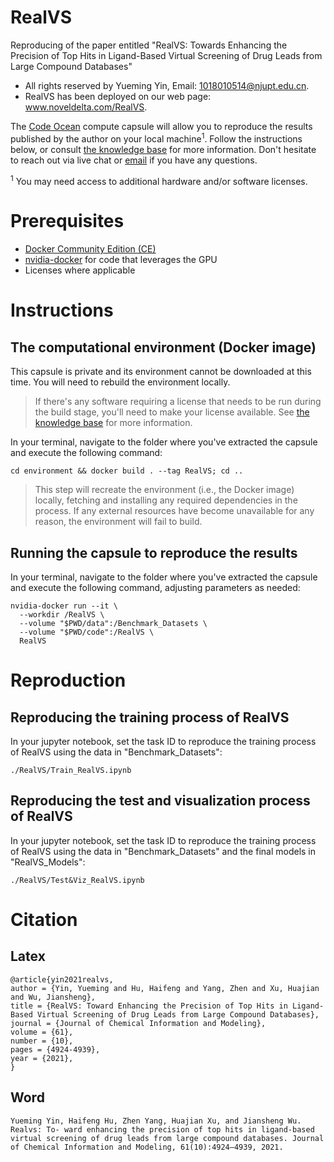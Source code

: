 # RealVS
Reproducing of the paper entitled "RealVS: Towards Enhancing the Precision of Top Hits in Ligand-Based Virtual Screening of Drug Leads from Large Compound Databases"

- All rights reserved by Yueming Yin, Email: 1018010514@njupt.edu.cn.
- RealVS has been deployed on our web page: www.noveldelta.com/RealVS.

The [Code Ocean](https://codeocean.com) compute capsule will allow you to reproduce the results published by the author on your local machine<sup>1</sup>. Follow the instructions below, or consult [the knowledge base](https://help.codeocean.com/user-manual/sharing-and-finding-published-capsules/exporting-capsules-and-reproducing-results-on-your-local-machine) for more information. Don't hesitate to reach out via live chat or [email](mailto:support@codeocean.com) if you have any questions.

<sup>1</sup> You may need access to additional hardware and/or software licenses.

# Prerequisites

- [Docker Community Edition (CE)](https://www.docker.com/community-edition)
- [nvidia-docker](https://github.com/NVIDIA/nvidia-docker/) for code that leverages the GPU
- Licenses where applicable

# Instructions

## The computational environment (Docker image)

This capsule is private and its environment cannot be downloaded at this time. You will need to rebuild the environment locally.

> If there's any software requiring a license that needs to be run during the build stage, you'll need to make your license available. See [the knowledge base](https://help.codeocean.com/user-manual/sharing-and-finding-published-capsules/exporting-capsules-and-reproducing-results-on-your-local-machine) for more information.

In your terminal, navigate to the folder where you've extracted the capsule and execute the following command:
```shell
cd environment && docker build . --tag RealVS; cd ..
```

> This step will recreate the environment (i.e., the Docker image) locally, fetching and installing any required dependencies in the process. If any external resources have become unavailable for any reason, the environment will fail to build.

## Running the capsule to reproduce the results

In your terminal, navigate to the folder where you've extracted the capsule and execute the following command, adjusting parameters as needed:
```shell
nvidia-docker run --it \
  --workdir /RealVS \
  --volume "$PWD/data":/Benchmark_Datasets \
  --volume "$PWD/code":/RealVS \
  RealVS
```

# Reproduction
## Reproducing the training process of RealVS
In your jupyter notebook, set the task ID to reproduce the training process of RealVS using the data in "Benchmark_Datasets": 
```
./RealVS/Train_RealVS.ipynb
```
## Reproducing the test and visualization process of RealVS
In your jupyter notebook, set the task ID to reproduce the training process of RealVS using the data in "Benchmark_Datasets" and the final models in "RealVS_Models":
```
./RealVS/Test&Viz_RealVS.ipynb
```
# Citation
## Latex
```
@article{yin2021realvs,
author = {Yin, Yueming and Hu, Haifeng and Yang, Zhen and Xu, Huajian and Wu, Jiansheng},
title = {RealVS: Toward Enhancing the Precision of Top Hits in Ligand-Based Virtual Screening of Drug Leads from Large Compound Databases},
journal = {Journal of Chemical Information and Modeling},
volume = {61},
number = {10},
pages = {4924-4939},
year = {2021},
}
```
## Word
```
Yueming Yin, Haifeng Hu, Zhen Yang, Huajian Xu, and Jiansheng Wu. Realvs: To- ward enhancing the precision of top hits in ligand-based virtual screening of drug leads from large compound databases. Journal of Chemical Information and Modeling, 61(10):4924–4939, 2021.
```
